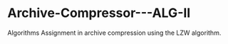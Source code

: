 # Archive-Compressor---ALG-II
Algorithms Assignment in archive compression using the LZW algorithm.

